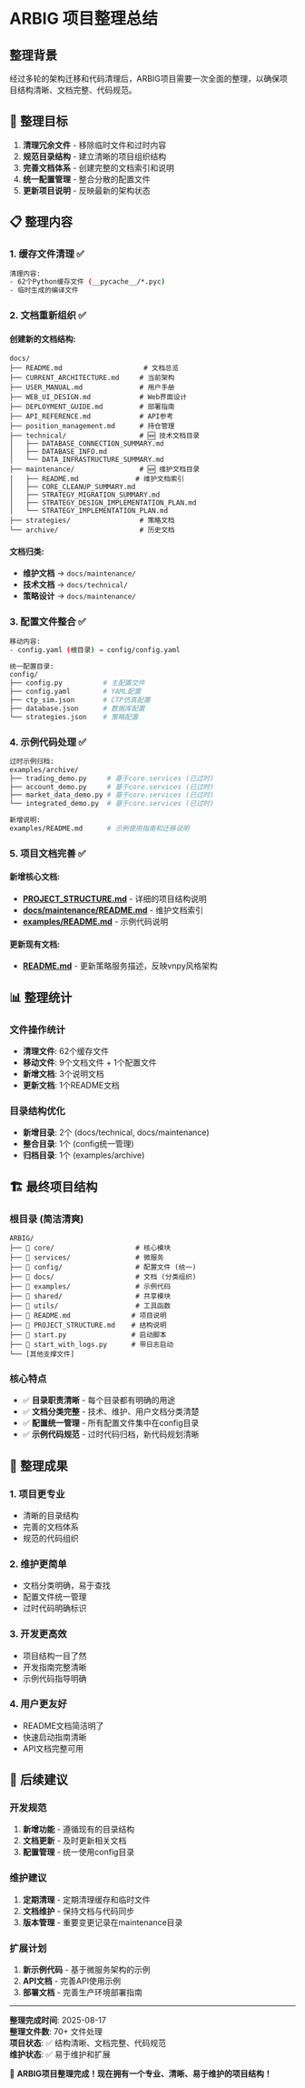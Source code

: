 # ARBIG 项目整理总结

## 整理背景

经过多轮的架构迁移和代码清理后，ARBIG项目需要一次全面的整理，以确保项目结构清晰、文档完整、代码规范。

## 🎯 整理目标

1. **清理冗余文件** - 移除临时文件和过时内容
2. **规范目录结构** - 建立清晰的项目组织结构  
3. **完善文档体系** - 创建完整的文档索引和说明
4. **统一配置管理** - 整合分散的配置文件
5. **更新项目说明** - 反映最新的架构状态

## 📋 整理内容

### 1. 缓存文件清理 ✅
```bash
清理内容:
- 62个Python缓存文件 (__pycache__/*.pyc)
- 临时生成的编译文件
```

### 2. 文档重新组织 ✅

#### 创建新的文档结构:
```
docs/
├── README.md                    # 文档总览
├── CURRENT_ARCHITECTURE.md     # 当前架构
├── USER_MANUAL.md              # 用户手册  
├── WEB_UI_DESIGN.md            # Web界面设计
├── DEPLOYMENT_GUIDE.md         # 部署指南
├── API_REFERENCE.md            # API参考
├── position_management.md      # 持仓管理
├── technical/                  # 🆕 技术文档目录
│   ├── DATABASE_CONNECTION_SUMMARY.md
│   ├── DATABASE_INFO.md
│   └── DATA_INFRASTRUCTURE_SUMMARY.md
├── maintenance/                # 🆕 维护文档目录
│   ├── README.md              # 维护文档索引
│   ├── CORE_CLEANUP_SUMMARY.md
│   ├── STRATEGY_MIGRATION_SUMMARY.md
│   ├── STRATEGY_DESIGN_IMPLEMENTATION_PLAN.md
│   └── STRATEGY_IMPLEMENTATION_PLAN.md
├── strategies/                 # 策略文档
└── archive/                    # 历史文档
```

#### 文档归类:
- **维护文档** → `docs/maintenance/`
- **技术文档** → `docs/technical/`  
- **策略设计** → `docs/maintenance/`

### 3. 配置文件整合 ✅
```bash
移动内容:
- config.yaml (根目录) → config/config.yaml

统一配置目录:
config/
├── config.py          # 主配置文件
├── config.yaml        # YAML配置
├── ctp_sim.json       # CTP仿真配置
├── database.json      # 数据库配置
└── strategies.json    # 策略配置
```

### 4. 示例代码处理 ✅
```bash
过时示例归档:
examples/archive/
├── trading_demo.py     # 基于core.services (已过时)
├── account_demo.py     # 基于core.services (已过时)
├── market_data_demo.py # 基于core.services (已过时)
└── integrated_demo.py  # 基于core.services (已过时)

新增说明:
examples/README.md      # 示例使用指南和迁移说明
```

### 5. 项目文档完善 ✅

#### 新增核心文档:
- **[PROJECT_STRUCTURE.md](PROJECT_STRUCTURE.md)** - 详细的项目结构说明
- **[docs/maintenance/README.md](docs/maintenance/README.md)** - 维护文档索引
- **[examples/README.md](examples/README.md)** - 示例代码说明

#### 更新现有文档:
- **[README.md](README.md)** - 更新策略服务描述，反映vnpy风格架构

## 📊 整理统计

### 文件操作统计
- **清理文件**: 62个缓存文件
- **移动文件**: 9个文档文件 + 1个配置文件
- **新增文档**: 3个说明文档
- **更新文档**: 1个README文档

### 目录结构优化
- **新增目录**: 2个 (docs/technical, docs/maintenance)
- **整合目录**: 1个 (config统一管理)
- **归档目录**: 1个 (examples/archive)

## 🏗️ 最终项目结构

### 根目录 (简洁清爽)
```
ARBIG/
├── 📁 core/                    # 核心模块
├── 📁 services/                # 微服务
├── 📁 config/                  # 配置文件 (统一)
├── 📁 docs/                    # 文档 (分类组织)
├── 📁 examples/                # 示例代码
├── 📁 shared/                  # 共享模块
├── 📁 utils/                   # 工具函数
├── 📄 README.md               # 项目说明
├── 📄 PROJECT_STRUCTURE.md    # 结构说明
├── 📄 start.py                # 启动脚本
├── 📄 start_with_logs.py      # 带日志启动
└── [其他支撑文件]
```

### 核心特点
- ✅ **目录职责清晰** - 每个目录都有明确的用途
- ✅ **文档分类完整** - 技术、维护、用户文档分类清楚  
- ✅ **配置统一管理** - 所有配置文件集中在config目录
- ✅ **示例代码规范** - 过时代码归档，新代码规划清晰

## 🎯 整理成果

### 1. 项目更专业
- 清晰的目录结构
- 完善的文档体系
- 规范的代码组织

### 2. 维护更简单  
- 文档分类明确，易于查找
- 配置文件统一管理
- 过时代码明确标识

### 3. 开发更高效
- 项目结构一目了然
- 开发指南完整清晰
- 示例代码指导明确

### 4. 用户更友好
- README文档简洁明了
- 快速启动指南清晰
- API文档完整可用

## 📝 后续建议

### 开发规范
1. **新增功能** - 遵循现有的目录结构
2. **文档更新** - 及时更新相关文档
3. **配置管理** - 统一使用config目录

### 维护建议  
1. **定期清理** - 定期清理缓存和临时文件
2. **文档维护** - 保持文档与代码同步
3. **版本管理** - 重要变更记录在maintenance目录

### 扩展计划
1. **新示例代码** - 基于微服务架构的示例
2. **API文档** - 完善API使用示例
3. **部署文档** - 完善生产环境部署指南

---

**整理完成时间**: 2025-08-17  
**整理文件数**: 70+ 文件处理  
**项目状态**: ✅ 结构清晰、文档完整、代码规范  
**维护状态**: ✅ 易于维护和扩展

🎉 **ARBIG项目整理完成！现在拥有一个专业、清晰、易于维护的项目结构！**
